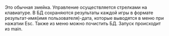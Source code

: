 Это обычная змейка. Управление осуществляется стрелками на клавиатуре. В БД сохраняются результаты каждой игры в формате результат-имя(имя пользователя)-дата, которые выводятся в меню при нажатии Esc. Также из меню можно почистить БД. Запуск происходит из main.
